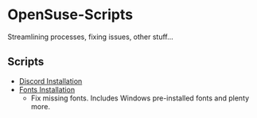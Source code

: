 # OpenSuse-Scripts
Streamlining processes, fixing issues, other stuff...

## Scripts
- [Discord Installation](https://github.com/Kairos-T/OpenSuse-Scripts/tree/main/Discord)
- [Fonts Installation](https://github.com/Kairos-T/OpenSuse-Scripts/tree/main/Fonts)
    - Fix missing fonts. Includes Windows pre-installed fonts and plenty more.